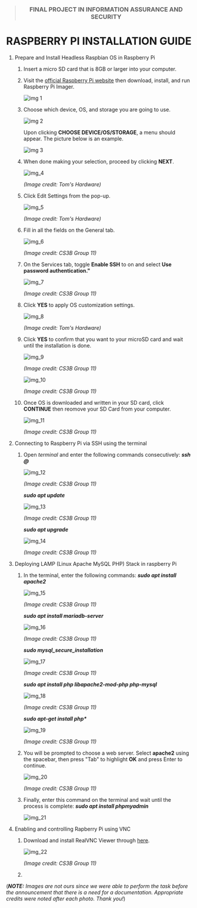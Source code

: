 <div align="center">
   
>### FINAL PROJECT IN INFORMATION ASSURANCE AND SECURITY
# RASPBERRY PI INSTALLATION GUIDE



</div>

1. Prepare and Install Headless Raspbian OS in Raspberry Pi
   1. Insert a micro SD card that is 8GB or larger into your computer.
   
   2. Visit the [official Raspberry Pi website](https://www.raspberrypi.com/software/) then download, install, and run Raspberry Pi Imager.

       ![img 1](images/img1.png)
      
   4. Choose which device, OS, and storage you are going to use.

      ![img 2](images/img2.png)

      Upon clicking **CHOOSE DEVICE/OS/STORAGE**, a menu should appear. The picture below is an example.

      ![img 3](images/img3.png)

   5. When done making your selection, proceed by clicking **NEXT**.

      ![img_4](images/img4.png)

      _(Image credit: Tom's Hardware)_

   6. Click Edit Settings from the pop-up.

      ![img_5](images/img5.png)

      _(Image credit: Tom's Hardware)_

   7. Fill in all the fields on the General tab.

      ![img_6](images/img6.png)

      _(Image credit: CS3B Group 11)_
      
   8. On the Services tab, toggle **Enable SSH** to on and select **Use password authentication."**

      ![img_7](images/img7.png)

      _(Image credit: CS3B Group 11)_

   9. Click **YES** to apply OS customization settings.

      ![img_8](images/img8.png)

      _(Image credit: Tom's Hardware)_

   11. Click **YES** to confirm that you want to your microSD card and wait until the installation is done.

       ![img_9](images/img9.png)
       
       _(Image credit: CS3B Group 11)_
       
       ![img_10](images/img10.png)
       
       _(Image credit: CS3B Group 11)_

   13. Once OS is downloaded and written in your SD card, click **CONTINUE** then reomove your SD Card from your computer.

       ![img_11](images/img11.png)

       _(Image credit: CS3B Group 11)_
   
2. Connecting to Raspberry Pi via SSH using the terminal

   1. Open _terminal_ and enter the following commands consecutively:
      **_ssh <username>@<hostname>_**

      ![img_12](images/img12.png)

      _(Image credit: CS3B Group 11)_

      **_sudo apt update_**

      ![img_13](images/img13.png)

      _(Image credit: CS3B Group 11)_

      **_sudo apt upgrade_**

      ![img_14](images/img14.png)

      _(Image credit: CS3B Group 11)_


4. Deploying LAMP (Linux Apache MySQL PHP) Stack in raspberry Pi
   1. In the terminal, enter the following commands:
      **_sudo apt install apache2_**

      ![img_15](images/img15.png)

      _(Image credit: CS3B Group 11)_

      **_sudo apt install mariadb-server_**

      ![img_16](images/img16.png)
      
      _(Image credit: CS3B Group 11)_
      
      **_sudo mysql_secure_installation_**

      ![img_17](images/img17.png)

      _(Image credit: CS3B Group 11)_

      **_sudo apt install php libapache2-mod-php php-mysql_**

      ![img_18](images/img18.png)

      _(Image credit: CS3B Group 11)_
      
      **_sudo apt-get install php\*_**

      ![img_19](images/img19.png)

      _(Image credit: CS3B Group 11)_
      
   2. You will be prompted to choose a web server. Select **apache2** using the spacebar, then press "Tab" to highlight **OK** and press Enter to continue.
      
      ![img_20](images/img20.png)
      
      _(Image credit: CS3B Group 11)_
      
   3. Finally, enter this command on the terminal and wait until the process is complete: **_sudo apt install phpmyadmin_**

      ![img_21](images/img21.png)
      
4. Enabling and controlling Rapberry Pi using VNC
   
   1. Download and install RealVNC Viewer through [here](https://www.realvnc.com/en/connect/download/viewer/).
      
      ![img_22](images/img22.png)
      
      _(Image credit: CS3B Group 11)_

   2. 
   


(_**NOTE:** Images are not ours since we were able to perform the task before the announcement that there is a need for a documentation. Appropriate credits were noted after each photo. Thank you!_)
